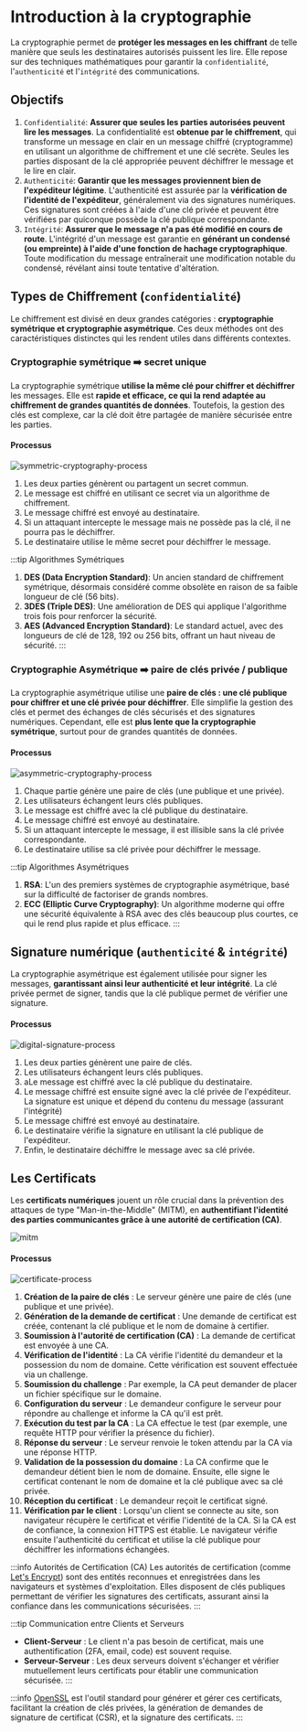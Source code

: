 # Introduction à la cryptographie

La cryptographie permet de **protéger les messages en les chiffrant** de telle manière que seuls les destinataires autorisés puissent les lire. Elle repose sur des techniques mathématiques pour garantir la `confidentialité`, l'`authenticité` et l'`intégrité` des communications.

## Objectifs

1. `Confidentialité`: **Assurer que seules les parties autorisées peuvent lire les messages**. La confidentialité est **obtenue par le chiffrement**, qui transforme un message en clair en un message chiffré (cryptogramme) en utilisant un algorithme de chiffrement et une clé secrète. Seules les parties disposant de la clé appropriée peuvent déchiffrer le message et le lire en clair.
2. `Authenticité`: **Garantir que les messages proviennent bien de l'expéditeur légitime**. L'authenticité est assurée par la **vérification de l'identité de l'expéditeur**, généralement via des signatures numériques. Ces signatures sont créées à l'aide d'une clé privée et peuvent être vérifiées par quiconque possède la clé publique correspondante.
3. `Intégrité`: **Assurer que le message n'a pas été modifié en cours de route**. L'intégrité d'un message est garantie en **générant un condensé (ou empreinte) à l'aide d'une fonction de hachage cryptographique**. Toute modification du message entraînerait une modification notable du condensé, révélant ainsi toute tentative d'altération.

## Types de Chiffrement (`confidentialité`)

Le chiffrement est divisé en deux grandes catégories : **cryptographie symétrique et cryptographie asymétrique**. Ces deux méthodes ont des caractéristiques distinctes qui les rendent utiles dans différents contextes.

### Cryptographie symétrique ➡️ secret unique

La cryptographie symétrique **utilise la même clé pour chiffrer et déchiffrer** les messages. Elle est **rapide et efficace, ce qui la rend adaptée au chiffrement de grandes quantités de données**. Toutefois, la gestion des clés est complexe, car la clé doit être partagée de manière sécurisée entre les parties.

#### Processus

![symmetric-cryptography-process](/learning/network-protocols/symmetric-cryptography-process.png)

1. Les deux parties génèrent ou partagent un secret commun.
2. Le message est chiffré en utilisant ce secret via un algorithme de chiffrement.
3. Le message chiffré est envoyé au destinataire.
4. Si un attaquant intercepte le message mais ne possède pas la clé, il ne pourra pas le déchiffrer.
5. Le destinataire utilise le même secret pour déchiffrer le message.

:::tip Algorithmes Symétriques
1. **DES (Data Encryption Standard)**: Un ancien standard de chiffrement symétrique, désormais considéré comme obsolète en raison de sa faible longueur de clé (56 bits).
2. **3DES (Triple DES)**: Une amélioration de DES qui applique l'algorithme trois fois pour renforcer la sécurité.
3. **AES (Advanced Encryption Standard)**: Le standard actuel, avec des longueurs de clé de 128, 192 ou 256 bits, offrant un haut niveau de sécurité.
:::

### Cryptographie Asymétrique ➡️ paire de clés privée / publique

La cryptographie asymétrique utilise une **paire de clés : une clé publique pour chiffrer et une clé privée pour déchiffrer**. Elle simplifie la gestion des clés et permet des échanges de clés sécurisés et des signatures numériques. Cependant, elle est **plus lente que la cryptographie symétrique**, surtout pour de grandes quantités de données.

#### Processus

![asymmetric-cryptography-process](/learning/network-protocols/asymmetric-cryptography-process.png)

1. Chaque partie génère une paire de clés (une publique et une privée).
2. Les utilisateurs échangent leurs clés publiques.
3. Le message est chiffré avec la clé publique du destinataire.
4. Le message chiffré est envoyé au destinataire.
5. Si un attaquant intercepte le message, il est illisible sans la clé privée correspondante.
6. Le destinataire utilise sa clé privée pour déchiffrer le message.

:::tip Algorithmes Asymétriques
1. **RSA**: L'un des premiers systèmes de cryptographie asymétrique, basé sur la difficulté de factoriser de grands nombres.
2. **ECC (Elliptic Curve Cryptography)**: Un algorithme moderne qui offre une sécurité équivalente à RSA avec des clés beaucoup plus courtes, ce qui le rend plus rapide et plus efficace.
:::

## Signature numérique (`authenticité` & `intégrité`)

La cryptographie asymétrique est également utilisée pour signer les messages, **garantissant ainsi leur authenticité et leur intégrité**. La clé privée permet de signer, tandis que la clé publique permet de vérifier une signature.

#### Processus

![digital-signature-process](/learning/network-protocols/digital-signature-process.png)

1. Les deux parties génèrent une paire de clés.
2. Les utilisateurs échangent leurs clés publiques.
3. aLe message est chiffré avec la clé publique du destinataire.
4. Le message chiffré est ensuite signé avec la clé privée de l'expéditeur. La signature est unique et dépend du contenu du message (assurant l'intégrité)
5. Le message chiffré est envoyé au destinataire.
6. Le destinataire vérifie la signature en utilisant la clé publique de l'expéditeur.
7. Enfin, le destinataire déchiffre le message avec sa clé privée.

## Les Certificats

Les **certificats numériques** jouent un rôle crucial dans la prévention des attaques de type "Man-in-the-Middle" (MITM), en **authentifiant l'identité des parties communicantes grâce à une autorité de certification (CA)**.

![mitm](/learning/network-protocols/mitm.png)

#### Processus

![certificate-process](/learning/network-protocols/certificate-process.png)

1. **Création de la paire de clés** : Le serveur génère une paire de clés (une publique et une privée).
2. **Génération de la demande de certificat** : Une demande de certificat est créée, contenant la clé publique et le nom de domaine à certifier.
3. **Soumission à l'autorité de certification (CA)** : La demande de certificat est envoyée à une CA.
4. **Vérification de l'identité** : La CA vérifie l'identité du demandeur et la possession du nom de domaine. Cette vérification est souvent effectuée via un challenge.
5. **Soumission du challenge** : Par exemple, la CA peut demander de placer un fichier spécifique sur le domaine.
6. **Configuration du serveur** : Le demandeur configure le serveur pour répondre au challenge et informe la CA qu'il est prêt.
7. **Exécution du test par la CA** : La CA effectue le test (par exemple, une requête HTTP pour vérifier la présence du fichier).
8. **Réponse du serveur** : Le serveur renvoie le token attendu par la CA via une réponse HTTP.
9. **Validation de la possession du domaine** : La CA confirme que le demandeur détient bien le nom de domaine. Ensuite, elle signe le certificat contenant le nom de domaine et la clé publique avec sa clé privée.
10. **Réception du certificat** : Le demandeur reçoit le certificat signé.
11. **Vérification par le client** : Lorsqu'un client se connecte au site, son navigateur récupère le certificat et vérifie l'identité de la CA. Si la CA est de confiance, la connexion HTTPS est établie. Le navigateur vérifie ensuite l'authenticité du certificat et utilise la clé publique pour déchiffrer les informations échangées.

:::info Autorités de Certification (CA)
Les autorités de certification (comme [Let's Encrypt](https://letsencrypt.org/fr/)) sont des entités reconnues et enregistrées dans les navigateurs et systèmes d'exploitation. Elles disposent de clés publiques permettant de vérifier les signatures des certificats, assurant ainsi la confiance dans les communications sécurisées.
:::

:::tip Communication entre Clients et Serveurs
* **Client-Serveur** : Le client n'a pas besoin de certificat, mais une authentification (2FA, email, code) est souvent requise.
* **Serveur-Serveur** : Les deux serveurs doivent s'échanger et vérifier mutuellement leurs certificats pour établir une communication sécurisée.
:::

:::info 
[OpenSSL](https://www.openssl.org/) est l'outil standard pour générer et gérer ces certificats, facilitant la création de clés privées, la génération de demandes de signature de certificat (CSR), et la signature des certificats.
:::
